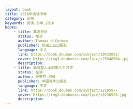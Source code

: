 ```yaml
---
layout: book
title: 2016年阅读书单
category: 读书
keywords: 阅读,书单,2016
books: 
    - title: 算法导论
      status: 在读
      author: Thomas H.Cormen
      publisher: 机械工业出版社
      language: 中文
      link: https://book.douban.com/subject/20432061/
      cover: https://img3.doubanio.com/lpic/s25648004.jpg
      description:
    - title: 高效能人士的第八个习惯
      status: 在读
      author: 史蒂芬.柯维
      publisher: 中国青年出版社
      language: 中文
      link: https://book.douban.com/subject/1220597/
      cover: https://img1.doubanio.com/lpic/s6230959.jpg
      description:
---
```

